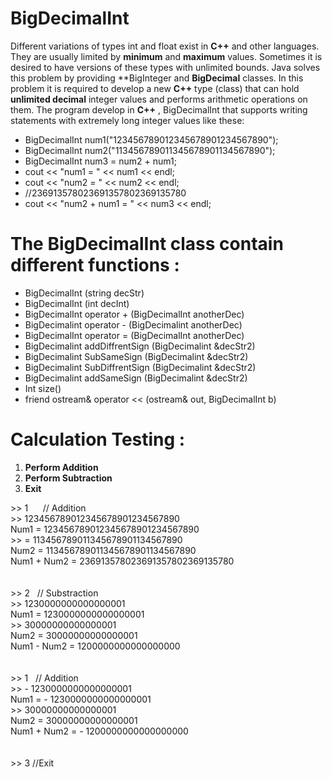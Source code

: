 # BigDecimalInt
Different variations of types int and float exist in **C++** and other languages. They are usually limited by **minimum** and **maximum** values. Sometimes it is desired to have versions of these types with unlimited bounds. Java solves this problem by providing **BigInteger and **BigDecimal** classes. In this problem it is required to develop a new **C++** type (class) that can hold **unlimited decimal** integer values and performs arithmetic operations on them. The program  develop in **C++** , BigDecimalInt that supports writing statements with extremely long integer values like these:

* BigDecimalInt num1("123456789012345678901234567890");
* BigDecimalInt num2("113456789011345678901134567890");
* BigDecimalInt num3 = num2 + num1;
* cout << "num1 = " << num1 << endl;
* cout << "num2 = " << num2 << endl;
* //236913578023691357802369135780
* cout << "num2 + num1 = " << num3 << endl;

# The BigDecimalInt class contain different functions :
* BigDecimalInt (string decStr)
* BigDecimalInt (int decInt)
* BigDecimalInt operator + (BigDecimalInt anotherDec)
* BigDecimalint operator - (BigDecimalint anotherDec)
* BigDecimalInt operator = (BigDecimalInt anotherDec)
* BigDecimalint addDiffrentSign (BigDecimalint &decStr2)
* BigDecimalint SubSameSign (BigDecimalint &decStr2)
* BigDecimalint SubDiffrentSign (BigDecimalint &decStr2)
* BigDecimalint addSameSign (BigDecimalint  &decStr2)
* Int size()
* friend ostream& operator << (ostream& out, BigDecimalInt b)

# Calculation Testing :
1. **Perform Addition**
2. **Perform Subtraction**
3. **Exit**

<body> 
>> 1  &nbsp;&nbsp;&nbsp;&nbsp; // Addition <br>
>> 123456789012345678901234567890 <br>
Num1 = 123456789012345678901234567890 <br>
>> = 113456789011345678901134567890 <br>
Num2 = 113456789011345678901134567890 <br>
Num1 + Num2 = 236913578023691357802369135780 <br>
<br><br>
>> 2  &nbsp;&nbsp;// Substraction <br>
>> 1230000000000000001 <br>
Num1 = 1230000000000000001 <br>
>> 30000000000000001 <br>
Num2 = 30000000000000001 <br>
Num1 - Num2 = 1200000000000000000 <br>
<br><br>
>> 1  &nbsp;&nbsp;// Addition<br>
>> - 1230000000000000001 <br>
Num1 = - 1230000000000000001 <br>
>> 30000000000000001 <br>
Num2 = 30000000000000001 <br>
Num1 + Num2 = - 1200000000000000000 <br>
<br><br>
>> 3 //Exit 



</body>


